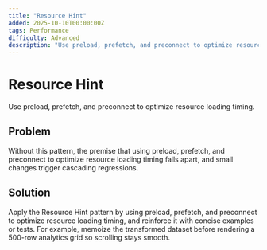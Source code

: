 ```yaml
---
title: "Resource Hint"
added: 2025-10-10T00:00:00Z
tags: Performance
difficulty: Advanced
description: "Use preload, prefetch, and preconnect to optimize resource loading timing."
---
```

# Resource Hint

Use preload, prefetch, and preconnect to optimize resource loading timing.

## Problem

Without this pattern, the premise that using preload, prefetch, and preconnect to optimize resource loading timing falls apart, and small changes trigger cascading regressions.

## Solution

Apply the Resource Hint pattern by using preload, prefetch, and preconnect to optimize resource loading timing, and reinforce it with concise examples or tests. For example, memoize the transformed dataset before rendering a 500-row analytics grid so scrolling stays smooth.
